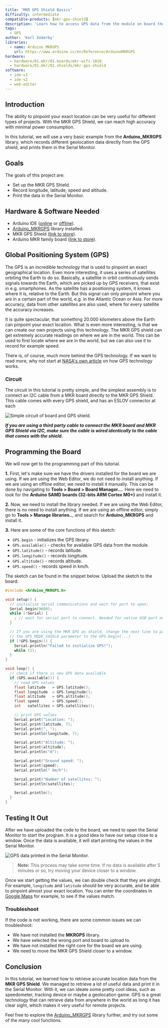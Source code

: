 ```yaml
---
title: 'MKR GPS Shield Basics'
difficulty: intermediate
compatible-products: [mkr-gps-shield]
description: 'Learn how to access GPS data from the module on board the MKR GPS Shield.'
tags:
  - GPS
author: 'Karl Söderby'
libraries: 
  - name: Arduino_MKRGPS
    url: https://www.arduino.cc/en/Reference/ArduinoMKRGPS
hardware:
  - hardware/01.mkr/01.boards/mkr-wifi-1010
  - hardware/01.mkr/02.shields/mkr-gps-shield
software:
  - ide-v1
  - ide-v2
  - web-editor
---
```


## Introduction 

The ability to pinpoint your exact location can be very useful for different types of projects. With the MKR GPS Shield, we can reach high accuracy with minimal power consumption.

In this tutorial, we will use a very basic example from the **Arduino_MKRGPS** library, which records different geolocation data directly from the GPS shield, and prints them in the Serial Monitor.

## Goals

The goals of this project are:

- Set up the MKR GPS Shield.
- Record longitude, latitude, speed and altitude.
- Print the data in the Serial Monitor.

## Hardware & Software Needed

- Arduino IDE ([online](https://create.arduino.cc/) or [offline](https://www.arduino.cc/en/main/software)).
- [Arduino_MKRGPS](https://www.arduino.cc/en/Reference/ArduinoMKRGPS) library installed.
- MKR GPS Shield ([link to store](https://store.arduino.cc/arduino-mkr-gps-shield)).
- Arduino MKR family board ([link to store](https://store.arduino.cc/arduino-genuino/arduino-genuino-mkr-family)).

## Global Positioning System (GPS)

The GPS is an incredible technology that is used to pinpoint an exact geographical location. Even more interesting, it uses a series of satellites orbiting the Earth to do so. Basically, a satellite in orbit continuously sends signals towards the Earth, which are picked up by GPS receivers, that exist in e.g. smartphones. As the satellite has a positioning system, it knows where it is, relative to the Earth. But this signal can only pinpoint where you are in a certain part of the world, e.g. in the Atlantic Ocean or Asia. For more accuracy, data from other satellites are also used, where for every satellite the accuracy increases.

It is quite spectacular, that something 20.000 kilometers above the Earth can pinpoint your exact location. What is even more interesting, is that we can create our own projects using this technology. The MKR GPS shield can get extremely accurate readings on where we are in the world. This can be used to first locate where we are in the world, but we can also use it to record for example speed.

There is, of course, much more behind the GPS technology. If we want to read more, why not start at [NASA's own article](https://www.nasa.gov/directorates/heo/scan/communications/policy/what_is_gps) on how GPS technology works. 

### Circuit

The circuit in this tutorial is pretty simple, and the simplest assembly is to connect an I2C cable from a MKR board directly to the MKR GPS Shield. This cable comes with every GPS shield, and has an ESLOV connector at each  

![Simple circuit of board and GPS shield.](assets/MKRGPS_T1_IMG01.png)

***If you are using a third party cable to connect the MKR board and MKR GPS Shield via I2C, make sure the cable is wired identically to the cable that comes with the shield.***

## Programming the Board

We will now get to the programming part of this tutorial. 

**1.** First, let's make sure we have the drivers installed for the board we are using. If we are using the Web Editor, we do not need to install anything. If we are using an offline editor, we need to install it manually. This can be done by navigating to **Tools > Board > Board Manager...**. Here we need to look for the **Arduino SAMD boards (32-bits ARM Cortex M0+)** and install it. 

**2.** Now, we need to install the library needed. If we are using the Web Editor, there is no need to install anything. If we are using an offline editor, simply go to **Tools > Manage libraries..**, and search for **Arduino_MKRGPS** and install it.

**3.** Here are some of the core functions of this sketch:

- `GPS.begin` - initializes the GPS library.
- `GPS.available()` - checks for available GPS data from the module.
- `GPS.latitude()` - records latitude.
- `GPS.longitude()` - records longitude.
- `GPS.altitude()` - records altitude.
- `GPS.speed()` - records speed in km/h. 

The sketch can be found in the snippet below. Upload the sketch to the board.

```cpp
#include <Arduino_MKRGPS.h>

void setup() {
  // initialize serial communications and wait for port to open:
  Serial.begin(9600);
  while (!Serial) {
    ; // wait for serial port to connect. Needed for native USB port only
  }

  // If you are using the MKR GPS as shield, change the next line to pass
  // the GPS_MODE_SHIELD parameter to the GPS.begin(...)
  if (!GPS.begin()) {
    Serial.println("Failed to initialize GPS!");
    while (1);
  }
}

void loop() {
  // check if there is new GPS data available
  if (GPS.available()) {
    // read GPS values
    float latitude   = GPS.latitude();
    float longitude  = GPS.longitude();
    float altitude   = GPS.altitude();
    float speed      = GPS.speed();
    int   satellites = GPS.satellites();

    // print GPS values
    Serial.print("Location: ");
    Serial.print(latitude, 7);
    Serial.print(", ");
    Serial.println(longitude, 7);

    Serial.print("Altitude: ");
    Serial.print(altitude);
    Serial.println("m");

    Serial.print("Ground speed: ");
    Serial.print(speed);
    Serial.println(" km/h");

    Serial.print("Number of satellites: ");
    Serial.println(satellites);

    Serial.println();
  }
}
```

## Testing It Out

After we have uploaded the code to the board, we need to open the Serial Monitor to start the program. It is a good idea to have our setup close to a window. Once the data is available, it will start printing the values in the Serial Monitor.  

![GPS data printed in the Serial Monitor.](assets/MKRGPS_T1_IMG02.png)

>**Note:** This process may take some time. If no data is available after 5 minutes or so, try moving your device closer to a window. 

Once we start getting the values, we can double check that they are alright. For example, `longitude` and `latitude` should be very accurate, and be able to pinpoint almost your exact location. You can enter the coordinates in [Google Maps](https://www.google.com/maps) for example, to see if the values match.

### Troubleshoot

If the code is not working, there are some common issues we can troubleshoot:

- We have not installed the **MKRGPS** library.
- We have selected the wrong port and board to upload to.
- We have not installed the right core for the board we are using.
- We need to move the MKR GPS Shield closer to a window.

## Conclusion

In this tutorial, we learned how to retrieve accurate location data from the **MKR GPS Shield**. We managed to retrieve a lot of useful data and print it in the Serial Monitor. With it, we can ideate some pretty cool ideas, such as speedometer, tracking device or maybe a geolocation game. GPS is a great technology that can retrieve data from anywhere in the world as long it has clear sight, which makes it very useful for remote projects.

Feel free to explore the [Arduino_MKRGPS](https://www.arduino.cc/en/Reference/ArduinoMKRGPS) library further, and try out some of the many cool functions.

